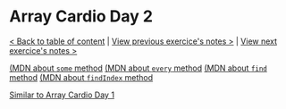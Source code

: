 # Array Cardio Day 2

[< Back to table of content](../../README.md) |
[View previous exercice's notes >](../06-Type.Ahead/Notes.md) |
[View next exercice's notes >](../08-Fun.with.HTML5.Canvas/Notes.md)

[(MDN about `some` method](https://developer.mozilla.org/en-US/docs/Web/JavaScript/Reference/Global_Objects/Array/some)
[(MDN about `every` method](https://developer.mozilla.org/en-US/docs/Web/JavaScript/Reference/Global_Objects/Array/every)
[(MDN about `find` method](https://developer.mozilla.org/en-US/docs/Web/JavaScript/Reference/Global_Objects/Array/find)
[(MDN about `findIndex` method](https://developer.mozilla.org/en-US/docs/Web/JavaScript/Reference/Global_Objects/Array/findIndex)

[Similar to Array Cardio Day 1](../04-Array.Cardio.Day.1/Notes.md)
